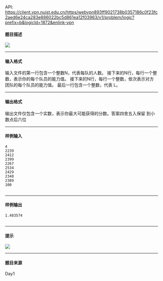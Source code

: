 API: https://client.vpn.nuist.edu.cn/https/webvpn893ff9021738b0357186c0f23fc2aed6e24ca283e886022bc5d861ea12f03963/v1/problem/logic?prefix=b&logicId=1872&enlink-vpn

#### 题目描述

![](../file/1872_0.jpg)

---

#### 输入格式

输入文件的第一行包含一个整数N，代表每队的人数。 接下来的N行，每行一个整数，表示你的每个队员的能力值。 接下来的N行，每行一个整数，依次表示对方团队的每个队员的能力值。 最后一行包含一个整数，代表 L。

---

#### 输出格式

输出文件仅包含一个实数，表示你最大可能获得的分数。答案四舍五入保留 到小数点后六位

---

#### 样例输入
```
4 
2239 
2412 
2399 
2267 
2534 
2429 
2340 
2389 
100 
 
```

---

#### 样例输出
```
1.483574 
 
```

---

#### 提示

![](../file/1872_0.jpg)

---

#### 题目来源

Day1